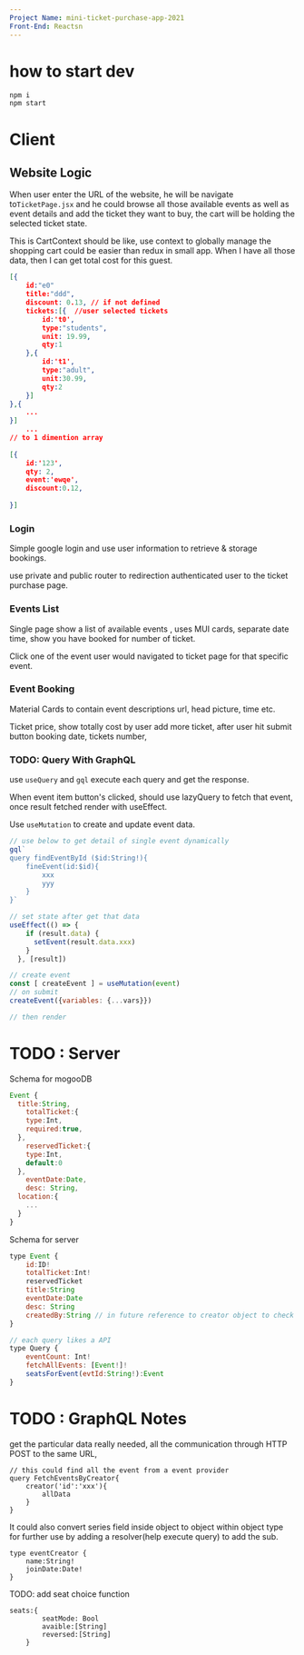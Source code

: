 ```yaml
---
Project Name: mini-ticket-purchase-app-2021
Front-End: Reactsn
---
```


# how to start dev
```
npm i 
npm start
```

# Client

## Website Logic

When user enter the URL of the website, he will be navigate to`TicketPage.jsx` and he could browse all those available events as well as event details and add the ticket they want to buy,  the cart will be holding the selected ticket state. 


This is CartContext should be like, use context to globally manage the shopping cart could be easier than redux in small app. When I have all those data, then I can get total cost for this guest. 

```json
[{
    id:"e0"
    title:"ddd",
    discount: 0.13, // if not defined
    tickets:[{  //user selected tickets
        id:'t0',
        type:"students",
        unit: 19.99,
        qty:1
    },{
        id:'t1',
        type:"adult",
        unit:30.99,
        qty:2
    }]
},{
    ...
}]
    ...
// to 1 dimention array    
    
[{
    id:'123',
    qty: 2,
    event:'ewqe',
    discount:0.12,
    
}]
```







### Login

Simple google login and use user information to retrieve & storage bookings.

use private and public router to redirection authenticated user to the ticket purchase page.

### Events List

Single page show a list of available events , uses MUI cards, separate date time, show you have booked for number of ticket.

Click one of the event user would navigated to ticket page for that specific event. 


### Event Booking

Material Cards to contain event descriptions url, head picture, time etc.

Ticket price,  show totally cost by user add more ticket, after user hit submit button booking date, tickets number, 



### TODO: Query With GraphQL

use `useQuery` and `gql` execute each query and get the response.

When event item button's clicked, should use lazyQuery to fetch that event, once result fetched render with useEffect. 

Use `useMutation` to create and update event data.

``````js
// use below to get detail of single event dynamically
gql`
query findEventById ($id:String!){
	fineEvent(id:$id){
		xxx
		yyy
	}
}`

// set state after get that data 
useEffect(() => {
    if (result.data) {
      setEvent(result.data.xxx)
    }
  }, [result])

// create event
const [ createEvent ] = useMutation(event)
// on submit
createEvent({variables: {...vars}})

// then render
``````



# TODO : Server



Schema for mogooDB

```js
Event {
  title:String,
	totalTicket:{
    type:Int,
    required:true,
  },
	reservedTicket:{
    type:Int,
    default:0
  },
	eventDate:Date,
	desc: String,
  location:{
    ...
  }
}
```

Schema for server

```js
type Event {
	id:ID!
	totalTicket:Int!
	reservedTicket
	title:String
	eventDate:Date
	desc: String
	createdBy:String // in future reference to creator object to check more their events
}

// each query likes a API
type Query {
	eventCount: Int!
	fetchAllEvents: [Event!]!
	seatsForEvent(evtId:String!):Event
}
```











# TODO : GraphQL Notes



get the particular data really needed, all the communication through HTTP POST to the same URL, 

```
// this could find all the event from a event provider
query FetchEventsByCreator{
	creator('id':'xxx'){
		allData
	}
}
```

It could also convert series field inside object to object within object type for further use by adding a resolver(help execute query) to add the sub.

```
type eventCreator {
	name:String!
	joinDate:Date!
}
```




TODO: add seat choice function

```
seats:{
		seatMode: Bool
		avaible:[String]
		reversed:[String]
	}
